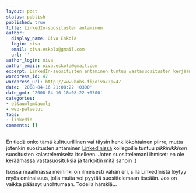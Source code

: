 ```yaml
---
layout: post
status: publish
published: true
title: LinkedIn-suositusten antaminen
author:
  display_name: Oiva Eskola
  login: oiva
  email: oiva.eskola@gmail.com
  url: ''
author_login: oiva
author_email: oiva.eskola@gmail.com
excerpt: LinkedIn-suositusten antaminen tuntuu vastasuositusten kerjäämiseltä
wordpress_id: 47
wordpress_url: http://www.bobs.fi/oiva/?p=47
date: '2008-04-16 21:08:22 +0300'
date_gmt: '2008-04-16 18:08:22 +0300'
categories:
- el&auml;m&auml;
- web-palvelut
tags:
- linkedin
comments: []
---
```

<p>En tied&auml; onko t&auml;m&auml; kulttuurillinen vai t&auml;ysin henkil&ouml;kohtainen piirre, mutta jotenkin suositusten antaminen <a href="http://www.linkedin.com/in/oivaeskola">LinkedIniss&auml;</a> kollegoille tuntuu <em>pikkiriikkisen</em> suositusten kalastelemiselta itselleen. Joten suosittelemani ihmiset: en ole ker&auml;&auml;m&auml;ss&auml; vastasuosituksia ja tarkoitin mit&auml; sanoin :)</p>
<p>Isossa maailmassa meininki on ilmeisesti v&auml;h&auml;n eri, sill&auml; LinkedInist&auml; l&ouml;ytyy my&ouml;s ominaisuus, jolla muita voi pyyt&auml;&auml; suosittelemaan itse&auml;&auml;n. Jos on vaikka p&auml;&auml;ssyt unohtumaan. Todella h&auml;rski&auml;...</p>

